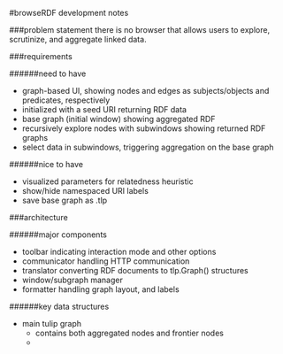 #browseRDF
development notes

###problem statement
there is no browser that allows users to explore, scrutinize, and aggregate linked data.

###requirements

######need to have
- graph-based UI, showing nodes and edges as subjects/objects and predicates, respectively
- initialized with a seed URI returning RDF data
- base graph (initial window) showing aggregated RDF
- recursively explore nodes with subwindows showing returned RDF graphs
- select data in subwindows, triggering aggregation on the base graph

######nice to have
- visualized parameters for relatedness heuristic
- show/hide namespaced URI labels
- save base graph as .tlp

###architecture

######major components
- toolbar indicating interaction mode and other options
- communicator handling HTTP communication
- translator converting RDF documents to tlp.Graph() structures
- window/subgraph manager
- formatter handling graph layout, and labels

######key data structures
- main tulip graph
    - contains both aggregated nodes and frontier nodes
    - 
